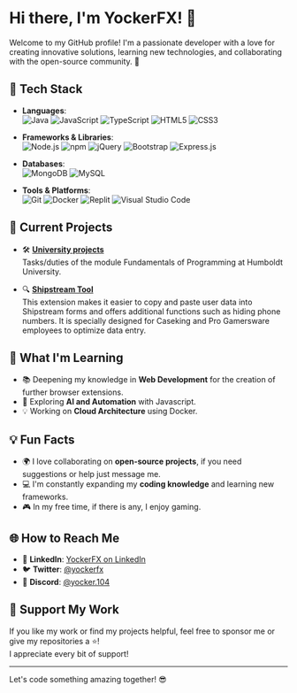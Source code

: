 # Hi there, I'm YockerFX! 👋

Welcome to my GitHub profile! I'm a passionate developer with a love for creating innovative solutions, learning new technologies, and collaborating with the open-source community. 🚀



## 🔧 Tech Stack

- **Languages**:  
  ![Java](https://img.shields.io/badge/Java-%23ED8B00.svg?style=flat-square&logo=openjdk&logoColor=white)
  ![JavaScript](https://img.shields.io/badge/-JavaScript-F7DF1E?style=flat-square&logo=javascript&logoColor=black)
  ![TypeScript](https://img.shields.io/badge/-TypeScript-007ACC?style=flat-square&logo=typescript&logoColor=white)
  ![HTML5](https://img.shields.io/badge/-HTML5-E34F26?style=flat-square&logo=html5&logoColor=white)
  ![CSS3](https://img.shields.io/badge/-CSS3-1572B6?style=flat-square&logo=css3&logoColor=white)

- **Frameworks & Libraries**:  
  ![Node.js](https://img.shields.io/badge/-Node.js-339933?style=flat-square&logo=nodedotjs&logoColor=white)
  ![npm](https://img.shields.io/badge/npm-CB3837?style=flat-square&logo=npm&logoColor=fff)
  ![jQuery](https://img.shields.io/badge/jQuery-0769AD?style=flat-square&logo=jquery&logoColor=fff)
  ![Bootstrap](https://img.shields.io/badge/Bootstrap-7952B3?style=flat-square&logo=bootstrap&logoColor=fff)
  ![Express.js](https://img.shields.io/badge/-Express.js-000000?style=flat-square&logo=express&logoColor=white)

- **Databases**:  
  ![MongoDB](https://img.shields.io/badge/-MongoDB-47A248?style=flat-square&logo=mongodb&logoColor=white)
  ![MySQL](https://img.shields.io/badge/-MySQL-4479A1?style=flat-square&logo=mysql&logoColor=white)

- **Tools & Platforms**:  
  ![Git](https://img.shields.io/badge/-Git-F05032?style=flat-square&logo=git&logoColor=white)
  ![Docker](https://img.shields.io/badge/-Docker-2496ED?style=flat-square&logo=docker&logoColor=white)
  ![Replit](https://img.shields.io/badge/Replit-F26207?style=flat-square&logo=replit&logoColor=fff)
  ![Visual Studio Code](https://custom-icon-badges.demolab.com/badge/Visual%20Studio%20Code-0078d7.svg?style=flat-square&logo=vsc&logoColor=white)


## 🚀 Current Projects

- 🛠 **[University projects](https://github.com/YockerFX/GDP-Projekte)**  
  Tasks/duties of the module Fundamentals of Programming at Humboldt University.

- 🔍 **[Shipstream Tool](https://github.com/ToolHood/shipstreamData)**  
  This extension makes it easier to copy and paste user data into Shipstream forms and offers additional functions such as hiding phone numbers. It is specially designed for Caseking and Pro Gamersware employees to optimize data entry.



## 🌱 What I'm Learning

- 📚 Deepening my knowledge in **Web Development** for the creation of further browser extensions.
- 🤖 Exploring **AI and Automation** with Javascript.
- 💡 Working on **Cloud Architecture** using Docker.



## 💡 Fun Facts

- 🌍 I love collaborating on **open-source projects**, if you need suggestions or help just message me.
- 💻 I'm constantly expanding my **coding knowledge** and learning new frameworks.
- 🎮 In my free time, if there is any, I enjoy gaming.



## 🌐 How to Reach Me

- 💼 **LinkedIn**: [YockerFX on LinkedIn](https://www.linkedin.com/in/christoph-thiel-50213128a)
- 🐦 **Twitter**: [@yockerfx](https://twitter.com/yockerfx)
- 💬 **Discord**: [@yocker.104](https://www.discordapp.com/users/461137123576119316)



## 💖 Support My Work

If you like my work or find my projects helpful, feel free to sponsor me or give my repositories a ⭐!  
I appreciate every bit of support!

---

Let's code something amazing together! 😎
